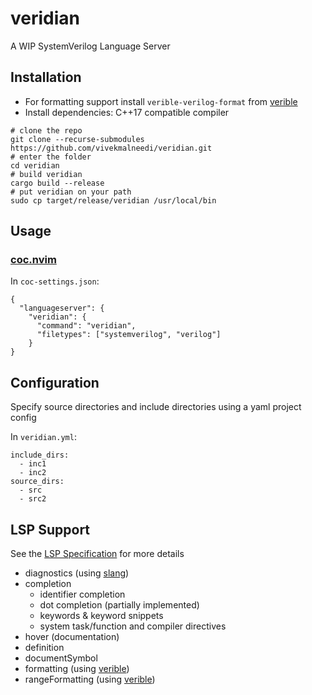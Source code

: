 # veridian

A WIP SystemVerilog Language Server

## Installation

* For formatting support install `verible-verilog-format` from [verible](https://github.com/google/verible)
* Install dependencies: C++17 compatible compiler

```
# clone the repo
git clone --recurse-submodules https://github.com/vivekmalneedi/veridian.git
# enter the folder
cd veridian
# build veridian
cargo build --release
# put veridian on your path
sudo cp target/release/veridian /usr/local/bin
```

## Usage

### [coc.nvim](https://github.com/neoclide/coc.nvim)

In `coc-settings.json`:

```
{
  "languageserver": {
    "veridian": {
      "command": "veridian",
      "filetypes": ["systemverilog", "verilog"]
    }
}

```

## Configuration

Specify source directories and include directories using a yaml project config

In `veridian.yml`:

```
include_dirs:
  - inc1
  - inc2
source_dirs:
  - src
  - src2
```

## LSP Support

See the [LSP Specification](https://microsoft.github.io/language-server-protocol/specifications/specification-current/) for more details

- diagnostics (using [slang](https://github.com/MikePopoloski/slang))
- completion
  - identifier completion
  - dot completion (partially implemented)
  - keywords & keyword snippets
  - system task/function and compiler directives
- hover (documentation)
- definition
- documentSymbol
- formatting (using [verible](https://github.com/google/verible))
- rangeFormatting (using [verible](https://github.com/google/verible))
